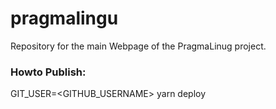 # pragmalingu
Repository for the main Webpage of the PragmaLinug project.

### Howto Publish:
GIT_USER=<GITHUB_USERNAME> yarn deploy
